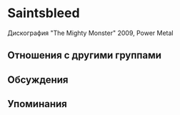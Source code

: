 # Saintsbleed

Дискография
"The Mighty Monster" 2009, Power Metal

## Отношения с другими группами


## Обсуждения


## Упоминания

